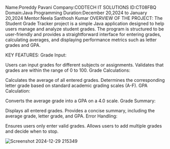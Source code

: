 Name:Poreddy Pavani
Company:CODTECH IT SOLUTIONS
ID:CT08FBQ
Domain:Java Programming
Duration:December 20,2024 to January 20,2024
Mentor:Neela Santhosh Kumar
OVERVIEW OF THE PROJECT:
  The Student Grade Tracker project is a simple Java application designed to help users manage and analyze student grades. The program is structured to be user-friendly and provides a 
  straightforward interface for entering grades, calculating averages, and displaying performance metrics such as letter grades and GPA.

KEY FEATURES:
Grade Input:

Users can input grades for different subjects or assignments.
Validates that grades are within the range of 0 to 100.
Grade Calculations:

Calculates the average of all entered grades.
Determines the corresponding letter grade based on standard academic grading scales (A-F).
GPA Calculation:

Converts the average grade into a GPA on a 4.0 scale.
Grade Summary:

Displays all entered grades.
Provides a concise summary, including the average grade, letter grade, and GPA.
Error Handling:

Ensures users only enter valid grades.
Allows users to add multiple grades and decide when to stop.

![Screenshot 2024-12-29 215349](https://github.com/user-attachments/assets/82a69e37-3e64-46c4-ada8-9f50360ecbf6)

